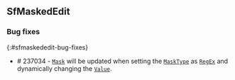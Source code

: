 ## SfMaskedEdit

### Bug fixes
{:#sfmaskededit-bug-fixes}

* \# 237034 - [`Mask`](https://help.syncfusion.com/xamarin/sfmaskededit/getting-started#masking-the-input) will be updated when setting the [`MaskType`](https://help.syncfusion.com/xamarin/sfmaskededit/masktype) as [`RegEx`](https://help.syncfusion.com/xamarin/sfmaskededit/masktype#regex) and dynamically changing the [`Value`](https://help.syncfusion.com/xamarin/sfmaskededit/basic-features#setting-value).
